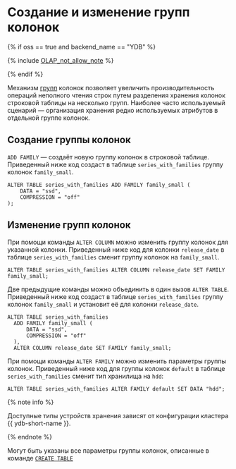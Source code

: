 # Создание и изменение групп колонок

{% if oss == true and backend_name == "YDB" %}

{% include [OLAP_not_allow_note](../../../../_includes/not_allow_for_olap_note.md) %}

{% endif %}

Механизм [групп](../../../../concepts/datamodel/table.md#column-groups) колонок позволяет увеличить производительность операций неполного чтения строк путем разделения хранения колонок строковой таблицы на несколько групп. Наиболее часто используемый сценарий — организация хранения редко используемых атрибутов в отдельной группе колонок.

## Создание группы колонок
`ADD FAMILY` — создаёт новую группу колонок в строковой таблице. Приведенный ниже код создаст в таблице `series_with_families` группу колонок `family_small`.

```yql
ALTER TABLE series_with_families ADD FAMILY family_small (
    DATA = "ssd",
    COMPRESSION = "off"
);
```

## Изменение групп колонок

При помощи команды `ALTER COLUMN` можно изменить группу колонок для указанной колонки. Приведенный ниже код для колонки `release_date` в таблице `series_with_families` сменит группу колонок на `family_small`.

```yql
ALTER TABLE series_with_families ALTER COLUMN release_date SET FAMILY family_small;
```

Две предыдущие команды можно объединить в один вызов `ALTER TABLE`. Приведенный ниже код создаст в таблице `series_with_families` группу колонок `family_small` и установит её для колонки `release_date`.

```yql
ALTER TABLE series_with_families
  ADD FAMILY family_small (
      DATA = "ssd",
      COMPRESSION = "off"
  ),
  ALTER COLUMN release_date SET FAMILY family_small;
```

При помощи команды `ALTER FAMILY` можно изменить параметры группы колонок. Приведенный ниже код для группы колонок `default` в таблице `series_with_families` сменит тип хранилища на `hdd`:

```yql
ALTER TABLE series_with_families ALTER FAMILY default SET DATA "hdd";
```

{% note info %}

Доступные типы устройств хранения зависят от конфигурации кластера {{ ydb-short-name }}.

{% endnote %}

Могут быть указаны все параметры группы колонок, описанные в команде [`CREATE TABLE`](../create_table/secondary_index.md)